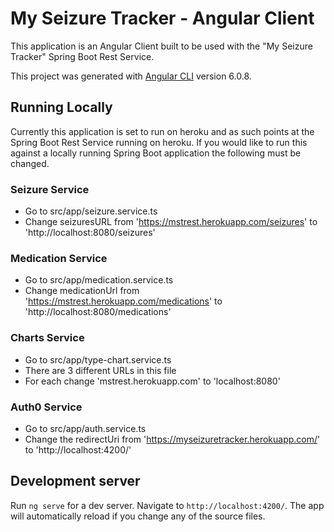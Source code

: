 # My Seizure Tracker - Angular Client

This application is an Angular Client built to be used with the "My Seizure Tracker" Spring Boot Rest Service.

This project was generated with [Angular CLI](https://github.com/angular/angular-cli) version 6.0.8.




## Running Locally

Currently this application is set to run on heroku and as such points at the Spring Boot Rest Service running on heroku. If you would like to run this against a locally running Spring Boot application the following must be changed.

### Seizure Service

- Go to src/app/seizure.service.ts
- Change seizuresURL from 'https://mstrest.herokuapp.com/seizures' to 'http://localhost:8080/seizures'

### Medication Service

- Go to src/app/medication.service.ts
- Change medicationUrl from 'https://mstrest.herokuapp.com/medications' to 'http://localhost:8080/medications'

### Charts Service

- Go to src/app/type-chart.service.ts
- There are 3 different URLs in this file
- For each change 'mstrest.herokuapp.com' to 'localhost:8080'

### Auth0 Service

- Go to src/app/auth.service.ts
- Change the redirectUri from 'https://myseizuretracker.herokuapp.com/' to 'http://localhost:4200/'




## Development server

Run `ng serve` for a dev server. Navigate to `http://localhost:4200/`. The app will automatically reload if you change any of the source files.

<!-- ## Code scaffolding

Run `ng generate component component-name` to generate a new component. You can also use `ng generate directive|pipe|service|class|guard|interface|enum|module`.

## Build

Run `ng build` to build the project. The build artifacts will be stored in the `dist/` directory. Use the `--prod` flag for a production build.

## Running unit tests

Run `ng test` to execute the unit tests via [Karma](https://karma-runner.github.io).

## Running end-to-end tests

Run `ng e2e` to execute the end-to-end tests via [Protractor](http://www.protractortest.org/).

## Further help

To get more help on the Angular CLI use `ng help` or go check out the [Angular CLI README](https://github.com/angular/angular-cli/blob/master/README.md). -->
